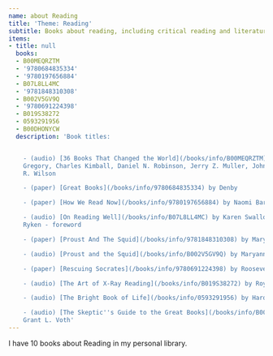 ```yaml
---
name: about Reading
title: 'Theme: Reading'
subtitle: Books about reading, including critical reading and literature analysis
items:
- title: null
  books:
  - B00MEQRZTM
  - '9780684835334'
  - '9780197656884'
  - B07L8LL4MC
  - '9781848310308'
  - B002V5GV9Q
  - '9780691224398'
  - B019S38272
  - 0593291956
  - B00DHONYCW
  description: 'Book titles:


    - (audio) [36 Books That Changed the World](/books/info/B00MEQRZTM) by Brad S.
    Gregory, Charles Kimball, Daniel N. Robinson, Jerry Z. Muller, John E. Finn, Andrew
    R. Wilson

    - (paper) [Great Books](/books/info/9780684835334) by Denby

    - (paper) [How We Read Now](/books/info/9780197656884) by Naomi Baron

    - (audio) [On Reading Well](/books/info/B07L8LL4MC) by Karen Swallow Prior, Leland
    Ryken - foreword

    - (paper) [Proust And The Squid](/books/info/9781848310308) by Maryanne Wolf

    - (audio) [Proust and the Squid](/books/info/B002V5GV9Q) by Maryanne Wolf

    - (paper) [Rescuing Socrates](/books/info/9780691224398) by Roosevelt Montas

    - (audio) [The Art of X-Ray Reading](/books/info/B019S38272) by Roy Peter Clark

    - (audio) [The Bright Book of Life](/books/info/0593291956) by Harold Bloom

    - (audio) [The Skeptic''s Guide to the Great Books](/books/info/B00DHONYCW) by
    Grant L. Voth'
---
```

I have 10 books about Reading in my personal library.
